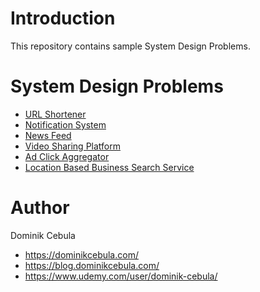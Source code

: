 # Introduction

This repository contains sample System Design Problems.

# System Design Problems

* [URL Shortener](url-shortener%2FREADME.md)
* [Notification System](notification-system%2FREADME.md)
* [News Feed](news-feed%2FREADME.md)
* [Video Sharing Platform](video-sharing-platform%2FREADME.md)
* [Ad Click Aggregator](ad-click-aggregator%2FREADME.md)
* [Location Based Business Search Service](location-based-business-search-service%2FREADME.md)

# Author

Dominik Cebula

* https://dominikcebula.com/
* https://blog.dominikcebula.com/
* https://www.udemy.com/user/dominik-cebula/
